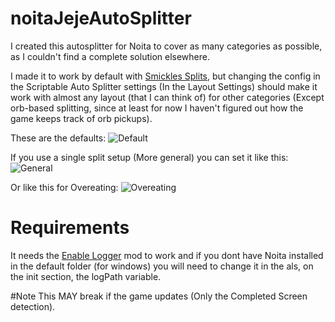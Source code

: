 # noitaJejeAutoSplitter
I created this autosplitter for Noita to cover as many categories as possible, as I couldn't find a complete solution elsewhere.

I made it to work by default with [Smickles Splits](https://www.speedrun.com/noita/resources/tvoht), but changing the config in the Scriptable Auto Splitter settings (In the Layout Settings) should make it work with almost any layout (that I can think of) for other categories (Except orb-based splitting, since at least for now I haven't figured out how the game keeps track of orb pickups).

These are the defaults:
![Default](https://cdn.discordapp.com/attachments/725845822369169469/1281233689069748297/image.png?ex=66daf95b&is=66d9a7db&hm=d67e362cd48b23685390e3833bcc09cb78a99b8c41afef79728c994fde305bed&)

If you use a single split setup (More general) you can set it like this:
![General](https://media.discordapp.net/attachments/725845822369169469/1281233874873094154/image.png?ex=66daf987&is=66d9a807&hm=d38ac0226386114421fe9ec66d4672082fcb0b72e5702d7afe48b8a80abc502a&=&format=webp&quality=lossless&width=267&height=167)

Or like this for Overeating:
![Overeating](https://media.discordapp.net/attachments/725845822369169469/1281234796089180171/image.png?ex=66dafa63&is=66d9a8e3&hm=ce7cf2ef0134e694252cbf2ed9b1d0163accf2714a1d8e079db96d4f2be5c5a3&=&format=webp&quality=lossless&width=274&height=161)

# Requirements
It needs the [Enable Logger](https://steamcommunity.com/sharedfiles/filedetails/?id=2124936579) mod to work  and if you dont have Noita installed in the default folder (for windows) you will need to change it in the als, on the init section, the logPath variable.

#Note
This MAY break if the game updates (Only the Completed Screen detection).
